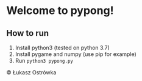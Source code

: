 # Welcome to pypong!

## How to run

1. Install python3 (tested on python 3.7)
2. Install pygame and numpy (use pip for example)
3. Run `python3 pypong.py`

&copy; Łukasz Ostrówka
